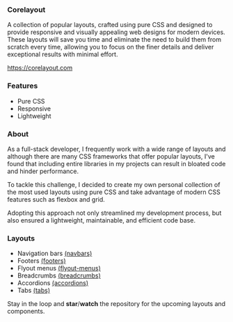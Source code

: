 ### Corelayout

A collection of popular layouts, crafted using pure CSS and designed to provide responsive and visually appealing web designs for modern devices. These layouts will save you time and eliminate the need to build them from scratch every time, allowing you to focus on the finer details and deliver exceptional results with minimal effort.

https://corelayout.com

### Features

- Pure CSS
- Responsive
- Lightweight

### About

As a full-stack developer, I frequently work with a wide range of layouts and although there are many CSS frameworks that offer popular layouts, I've found that including entire libraries in my projects can result in bloated code and hinder performance.

To tackle this challenge, I decided to create my own personal collection of the most used layouts using pure CSS and take advantage of modern CSS features such as flexbox and grid.

Adopting this approach not only streamlined my development process, but also ensured a lightweight, maintainable, and efficient code base.

### Layouts

- Navigation bars [(navbars)](https://github.com/DisclosedCode/corelayout.com/tree/main/navbars)
- Footers [(footers)](https://github.com/DisclosedCode/corelayout.com/tree/main/footers)
- Flyout menus [(flyout-menus)](https://github.com/DisclosedCode/corelayout.com/tree/main/flyout-menus)
- Breadcrumbs [(breadcrumbs)](https://github.com/DisclosedCode/corelayout.com/tree/main/breadcrumbs)
- Accordions [(accordions)](https://github.com/DisclosedCode/corelayout.com/tree/main/accordions)
- Tabs [(tabs)](https://github.com/DisclosedCode/corelayout.com/tree/main/tabs)

Stay in the loop and **star**/**watch** the repository for the upcoming layouts and components.
